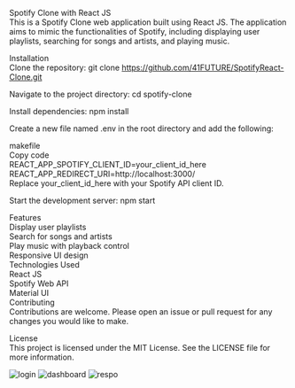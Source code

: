 <p class="has-line-data" data-line-start="0" data-line-end="2">Spotify Clone with React JS<br>
This is a Spotify Clone web application built using React JS. The application aims to mimic the functionalities of Spotify, including displaying user playlists, searching for songs and artists, and playing music.</p>
<p class="has-line-data" data-line-start="3" data-line-end="5">Installation<br>
Clone the repository: git clone <a href="https://github.com/41FUTURE/SpotifyReact-Clone.git">https://github.com/41FUTURE/SpotifyReact-Clone.git</a></p>
<p class="has-line-data" data-line-start="7" data-line-end="8">Navigate to the project directory: cd spotify-clone</p>
<p class="has-line-data" data-line-start="9" data-line-end="10">Install dependencies: npm install</p>
<p class="has-line-data" data-line-start="11" data-line-end="12">Create a new file named .env in the root directory and add the following:</p>
<p class="has-line-data" data-line-start="13" data-line-end="18">makefile<br>
Copy code<br>
REACT_APP_SPOTIFY_CLIENT_ID=your_client_id_here<br>
REACT_APP_REDIRECT_URI=http://localhost:3000/<br>
Replace your_client_id_here with your Spotify API client ID.</p>
<p class="has-line-data" data-line-start="19" data-line-end="20">Start the development server: npm start</p>
<p class="has-line-data" data-line-start="21" data-line-end="32">Features<br>
Display user playlists<br>
Search for songs and artists<br>
Play music with playback control<br>
Responsive UI design<br>
Technologies Used<br>
React JS<br>
Spotify Web API<br>
Material UI<br>
Contributing<br>
Contributions are welcome. Please open an issue or pull request for any changes you would like to make.</p>
<p class="has-line-data" data-line-start="33" data-line-end="35">License<br>
This project is licensed under the MIT License. See the LICENSE file for more information.</p>


<img src="https://i.imgur.com/03nejOl.jpg" alt="login">
<img src="https://imgur.com/jPkWF1b" alt="dashboard">
<img src="https://imgur.com/EkWF7FU" alt="respo">


